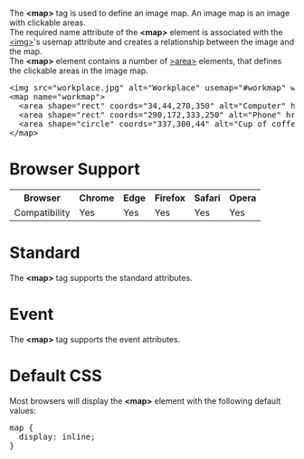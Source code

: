 The <b>&lt;map&gt;</b> tag is used to define an image map. An image map is an image with clickable areas.
<br>
The required name attribute of the <b>&lt;map&gt;</b> element is associated with the <a href="img.md">&lt;img&gt;</a>'s usemap attribute and creates a relationship between the image and the map.
<br>
The <b>&lt;map&gt;</b> element contains a number of <a href="area.md">&gt;area&gt;</a> elements, that defines the clickable areas in the image map.
<pre>
&lt;img src="workplace.jpg" alt="Workplace" usemap="#workmap" width="400" height="379"&gt;
&lt;map name="workmap"&gt;
  &lt;area shape="rect" coords="34,44,270,350" alt="Computer" href="computer.htm"&gt;
  &lt;area shape="rect" coords="290,172,333,250" alt="Phone" href="phone.htm"&gt;
  &lt;area shape="circle" coords="337,300,44" alt="Cup of coffee" href="coffee.htm"&gt;
&lt;/map&gt;
</pre>
<h1>Browser Support</h1>
<table class="ws-table-all notranslate">
  <tr>
    <th>Browser</th>
    <th>Chrome</th>
    <th>Edge</th>
    <th>Firefox</th>
    <th>Safari</th>
    <th>Opera</th>
  </tr>
  <tr>
    <td>Compatibility</td>
    <td>Yes</td>
    <td>Yes</td>
    <td>Yes</td>
    <td>Yes</td>
    <td>Yes</td>
  </tr>
</table>
<h1>Standard</h1>
The <b>&lt;map&gt;</b> tag supports the standard attributes.
<h1>Event</h1>
The <b>&lt;map&gt;</b> tag supports the event attributes.
<h1>Default CSS</h1>
Most browsers will display the <b>&lt;map&gt;</b> element with the following default values:
<pre>
map {
  display: inline;
}
</pre>
